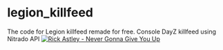 # legion_killfeed
The code for Legion killfeed remade for free. Console DayZ killfeed using Nitrado API
[![Rick Astley - Never Gonna Give You Up](https://img.youtube.com/vi/xvFZjo5PgG0/0.jpg)](https://www.youtube.com/watch?v=xvFZjo5PgG0)

